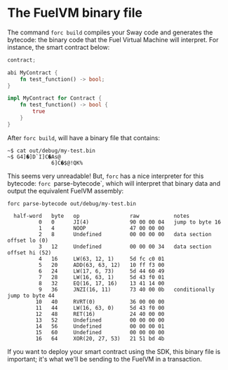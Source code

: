# The FuelVM binary file

The command `forc build` compiles your Sway code and generates the bytecode: the binary code that the Fuel Virtual Machine will interpret. For instance, the smart contract below:

```Rust
contract;

abi MyContract {
    fn test_function() -> bool;
}

impl MyContract for Contract {
    fn test_function() -> bool {
        true
    }
}
```

After `forc build`, will have a binary file that contains:

```terminal
~$ cat out/debug/my-test.bin
~$ G4]�]D`I]C�As@
              6]C�$@!QK% 
```

This seems very unreadable! But, `forc` has a nice interpreter for this bytecode: `forc `parse-bytecode`, which will interpret that binary data and output the equivalent FuelVM assembly:

```terminal
forc parse-bytecode out/debug/my-test.bin

  half-word   byte   op                raw           notes
          0   0      JI(4)             90 00 00 04   jump to byte 16
          1   4      NOOP              47 00 00 00
          2   8      Undefined         00 00 00 00   data section offset lo (0)
          3   12     Undefined         00 00 00 34   data section offset hi (52)
          4   16     LW(63, 12, 1)     5d fc c0 01
          5   20     ADD(63, 63, 12)   10 ff f3 00
          6   24     LW(17, 6, 73)     5d 44 60 49
          7   28     LW(16, 63, 1)     5d 43 f0 01
          8   32     EQ(16, 17, 16)    13 41 14 00
          9   36     JNZI(16, 11)      73 40 00 0b   conditionally jump to byte 44
         10   40     RVRT(0)           36 00 00 00
         11   44     LW(16, 63, 0)     5d 43 f0 00
         12   48     RET(16)           24 40 00 00
         13   52     Undefined         00 00 00 00
         14   56     Undefined         00 00 00 01
         15   60     Undefined         00 00 00 00
         16   64     XOR(20, 27, 53)   21 51 bd 4b
```

If you want to deploy your smart contract using the SDK, this binary file is important; it's what we'll be sending to the FuelVM in a transaction.